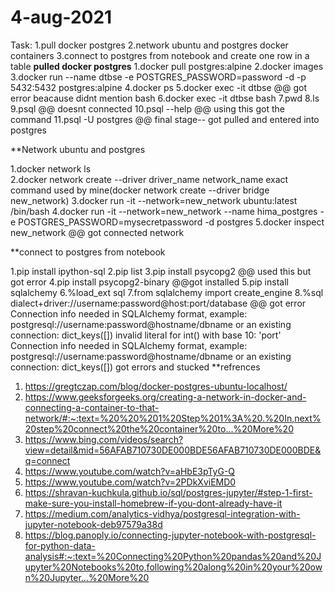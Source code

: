 # 4-aug-2021
Task:
  1.pull docker postgres
  2.network ubuntu and postgres docker containers
  3.connect to postgres from notebook and create one row in a table
 **pulled docker postgres**
   1.docker pull postgres:alpine
   2.docker images
   3.docker run --name dtbse -e POSTGRES_PASSWORD=password -d -p 5432:5432 postgres:alpine
   4.docker ps
   5.docker exec -it dtbse 
   @@ got error beacause didnt mention bash
   6.docker exec -it dtbse bash
   7.pwd
   8.ls
   9.psql
   @@ doesnt connected
   10.psql --help
   @@ using this got the command
   11.psql -U postgres
   @@ final stage-- got pulled and entered into postgres
   
   **Network ubuntu and postgres
  
1.docker network ls                               
2.docker network create --driver driver_name network_name
  exact command used by mine(docker network create --driver bridge new_network) 
3.docker run -it --network=new_network ubuntu:latest /bin/bash 
4.docker run -it --network=new_network --name hima_postgres -e POSTGRES_PASSWORD=mysecretpassword -d postgres
5.docker inspect new_network
@@ got connected network


**connect to postgres from notebook
  
  1.pip install ipython-sql
  2.pip list
  3.pip install psycopg2
  @@ used this but got error
  4.pip install psycopg2-binary
  @@got installed
  5.pip install sqlalchemy
  6.%load_ext sql
  7.from sqlalchemy import create_engine
  8.%sql dialect+driver://username:password@host:port/database
  @@ got error Connection info needed in SQLAlchemy format, example:
               postgresql://username:password@hostname/dbname
               or an existing connection: dict_keys([])
               invalid literal for int() with base 10: 'port'
               Connection info needed in SQLAlchemy format, example:
               postgresql://username:password@hostname/dbname
               or an existing connection: dict_keys([])
    got errors and stucked
 **refrences
 1. https://gregtczap.com/blog/docker-postgres-ubuntu-localhost/
 2. https://www.geeksforgeeks.org/creating-a-network-in-docker-and-connecting-a-container-to-that-network/#:~:text=%20%20%201%20Step%201%3A%20.%20In,next%20step%20connect%20the%20container%20to...%20More%20
 3. https://www.bing.com/videos/search?view=detail&mid=56AFAB710730DE000BDE56AFAB710730DE000BDE&q=connect
 4. https://www.youtube.com/watch?v=aHbE3pTyG-Q
 5. https://www.youtube.com/watch?v=2PDkXviEMD0
 6. https://shravan-kuchkula.github.io/sql/postgres-jupyter/#step-1-first-make-sure-you-install-homebrew-if-you-dont-already-have-it
 7. https://medium.com/analytics-vidhya/postgresql-integration-with-jupyter-notebook-deb97579a38d
 8. https://blog.panoply.io/connecting-jupyter-notebook-with-postgresql-for-python-data-analysis#:~:text=%20Connecting%20Python%20pandas%20and%20Jupyter%20Notebooks%20to,following%20along%20in%20your%20own%20Jupyter...%20More%20
  
 



